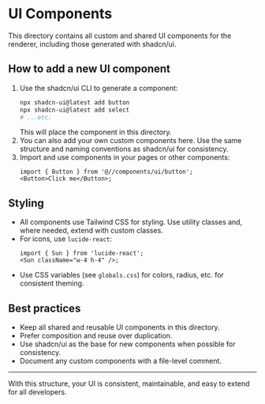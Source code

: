 # UI Components

This directory contains all custom and shared UI components for the renderer, including those generated with shadcn/ui.

## How to add a new UI component

1. Use the shadcn/ui CLI to generate a component:
   ```sh
   npx shadcn-ui@latest add button
   npx shadcn-ui@latest add select
   # ...etc.
   ```
   This will place the component in this directory.
2. You can also add your own custom components here. Use the same structure and naming conventions as shadcn/ui for consistency.
3. Import and use components in your pages or other components:
   ```tsx
   import { Button } from '@//components/ui/button';
   <Button>Click me</Button>;
   ```

## Styling

- All components use Tailwind CSS for styling. Use utility classes and, where needed, extend with custom classes.
- For icons, use `lucide-react`:
  ```tsx
  import { Sun } from 'lucide-react';
  <Sun className="w-4 h-4" />;
  ```
- Use CSS variables (see `globals.css`) for colors, radius, etc. for consistent theming.

## Best practices

- Keep all shared and reusable UI components in this directory.
- Prefer composition and reuse over duplication.
- Use shadcn/ui as the base for new components when possible for consistency.
- Document any custom components with a file-level comment.

---

With this structure, your UI is consistent, maintainable, and easy to extend for all developers.
